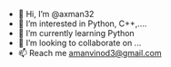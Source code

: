 - 👋 Hi, I’m @axman32
- 👀 I’m interested in Python, C++,....
- 🌱 I’m currently learning Python      
- 💞️ I’m looking to collaborate on ...
- 📫 Reach me amanvinod3@gmail.com

<!---
axman32/axman32 is a ✨ special ✨ repository because its `README.md` (this file) appears on your GitHub profile.
You can click the Preview link to take a look at your changes.
--->
